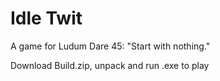 # Idle Twit
A game for Ludum Dare 45: "Start with nothing."


Download Build.zip, unpack and run .exe to play
